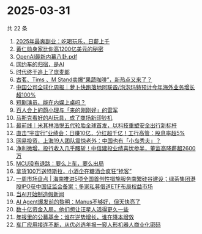 # 2025-03-31

共 22 条

<!-- BEGIN 36KR -->
<!-- 最后更新时间 2025-03-31 06:10:47 +0800 -->
1. [2025年最爽副业：吃喝玩乐，日薪上千](https://36kr.com/p/3227990234791297)
1. [黄仁勋身家比你高1200亿美元的秘密](https://36kr.com/p/3184575690464901)
1. [OpenAI最新内幕八卦.pdf](https://36kr.com/p/3228373713370245)
1. [网约车的归宿，是AI](https://36kr.com/p/3227456790215816)
1. [时代终于追上了庞麦郎](https://36kr.com/p/3228250013089158)
1. [古茗、Tims 、M Stand卖爆“果蔬咖啡”，新热点又来了？](https://36kr.com/p/3228077636140419)
1. [中国公司全球化周报｜萝卜快跑落地阿联酋/泡泡玛特预计今年海外业务增长超100%](https://36kr.com/p/3227222897605763)
1. [短剧演员，能在内娱上桌吗？](https://36kr.com/p/3228086352690311)
1. [百人会上的蔚小理与「来的刚刚好」的雷军](https://36kr.com/p/3228353705540741)
1. [马斯克看好的AI玩具，成了商场新印钞机](https://36kr.com/p/3228352221985925)
1. [最前线｜米其林浩悦五代轮胎全球首发，以科技重塑安全出行新标杆](https://36kr.com/p/3225627187756421)
1. [直击“宇宙行”业绩会：日赚10亿，分红超千亿！工行高管：股息率超5%](https://36kr.com/p/3227174361758855)
1. [网易投资，上海19人团队震惊老外：中国也有「小岛秀夫」？](https://36kr.com/p/3228112318348679)
1. [净利微增，投行收入几乎腰斩！中信建投业绩喜忧参半，董监高降薪超2600万](https://36kr.com/p/3227173659278725)
1. [MCU没有退路：要么上车，要么出局](https://36kr.com/p/3228222503402882)
1. [拿货100万送特斯拉，小酒企在糖酒会疯狂“抢客”](https://36kr.com/p/3226986388061570)
1. [一周市场盘点 | 海南推进5项全国首创性措施服务南繁硅谷建设；绿茶集团港股IPO获中国证监会备案；多家私募借道ETF布局权益市场](https://36kr.com/p/3227642725481605)
1. [当AI开始制造假新闻](https://36kr.com/p/3227128770903431)
1. [AI Agent爆发前的黎明：Manus不够好，但天快亮了](https://36kr.com/p/3228272586581254)
1. [数十亿资金入局，他们想让汪星人活得更久一些](https://36kr.com/p/3227997078830215)
1. [年报里的公募基金：谁在逆势增长，谁在降本增效](https://36kr.com/p/3228177401199749)
1. [车厂应用接连不断，从优必选年报一窥人形机器人商业化密码](https://36kr.com/p/3228783517514881)
<!-- END 36KR -->